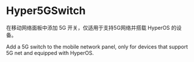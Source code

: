 # Hyper5GSwitch
在移动网络面板中添加 5G 开关，仅适用于支持5G网络并搭载 HyperOS 的设备。

Add a 5G switch to the mobile network panel, only for devices that support 5G net and equipped with HyperOS.

